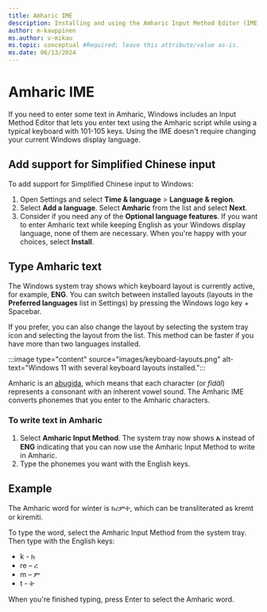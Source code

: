 ```yaml
---
title: Amharic IME
description: Installing and using the Amharic Input Method Editor (IME)
author: m-kauppinen
ms.author: v-mikau
ms.topic: conceptual #Required; leave this attribute/value as-is.
ms.date: 06/13/2024
---
```


# Amharic IME

If you need to enter some text in Amharic, Windows includes an Input Method Editor that lets you enter text using the Amharic script while using a typical keyboard with 101-105 keys. Using the IME doesn't require changing your current Windows display language.

## Add support for Simplified Chinese input

To add support for Simplified Chinese input to Windows:

1. Open Settings and select **Time & language** > **Language & region**.
1. Select **Add a language**. Select **Amharic** from the list and select **Next**.
1. Consider if you need any of the **Optional language features**. If you want to enter Amharic text while keeping English as your Windows display language, none of them are necessary. When you're happy with your choices, select **Install**.

## Type Amharic text

The Windows system tray shows which keyboard layout is currently active, for example, **ENG**. You can switch between installed layouts (layouts in the **Preferred languages** list in Settings) by pressing the Windows logo key + Spacebar.

If you prefer, you can also change the layout by selecting the system tray icon and selecting the layout from the list. This method can be faster if you have more than two languages installed.

:::image type="content" source="images/keyboard-layouts.png" alt-text="Windows 11 with several keyboard layouts installed.":::

Amharic is an [abugida](../fonts-layout/writing-systems.md#abugida-syllabic-alphabet), which means that each character (or *fidäl*) represents a consonant with an inherent vowel sound. The Amharic IME converts phonemes that you enter to the Amharic characters.

### To write text in Amharic

1. Select **Amharic Input Method**. The system tray now shows **አ** instead of **ENG** indicating that you can now use the Amharic Input Method to write in Amharic.
1. Type the phonemes you want with the English keys.

## Example

The Amharic word for winter is ክረምት, which can be transliterated as kremt or kiremiti.

To type the word, select the Amharic Input Method from the system tray. Then type  with the English keys:

- k - ክ
- re – ረ
- m – ም
- t - ት

When you're finished typing, press Enter to select the Amharic word.
